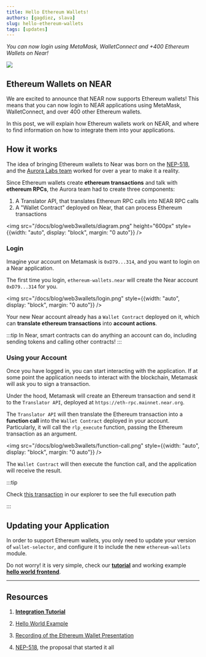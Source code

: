 ```yaml
---
title: Hello Ethereum Wallets!
authors: [gagdiez, slava]
slug: hello-ethereum-wallets
tags: [updates]
---
```


*You can now login using MetaMask, WalletConnect and +400 Ethereum Wallets on Near!*

<p><img src="/docs/blog/web3wallets/cover.png" /></p>

<!-- truncate -->

## Ethereum Wallets on NEAR

We are excited to announce that NEAR now supports Ethereum wallets! This means that you can now login to NEAR applications using MetaMask, WalletConnect, and over 400 other Ethereum wallets.

In this post, we will explain how Ethereum wallets work on NEAR, and where to find information on how to integrate them into your applications.

## How it works

The idea of bringing Ethereum wallets to Near was born on the [NEP-518](https://github.com/near/NEPs/issues/518), and the [Aurora Labs team](https://aurora.dev) worked for over a year to make it a reality.

Since Ethereum wallets create **ethereum transactions** and talk with **ethereum RPCs**, the Aurora team had to create three components:

1. A Translator API, that translates Ethereum RPC calls into NEAR RPC calls
2. A "Wallet Contract" deployed on Near, that can process Ethereum transactions

<img src="/docs/blog/web3wallets/diagram.png" height="600px" style={{width: "auto", display: "block", margin: "0 auto"}} />


### Login

Imagine your account on Metamask is `0xD79...314`, and you want to login on a Near application. 

The first time you login, `ethereum-wallets.near` will create the Near account `0xD79...314` for you.

<img src="/docs/blog/web3wallets/login.png" style={{width: "auto", display: "block", margin: "0 auto"}} />

Your new Near account already has a `Wallet Contract` deployed on it, which can **translate ethereum transactions** into **account actions**.

:::tip
In Near, smart contracts can do anything an account can do, including sending tokens and calling other contracts!
:::

### Using your Account

Once you have logged in, you can start interacting with the application. If at some point the application needs to interact with the blockchain, Metamask will ask you to sign a transaction.

Under the hood, Metamask will create an Ethereum transaction and send it to the `Translator API`, deployed at `https://eth-rpc.mainnet.near.org`.

The `Translator API` will then translate the Ethereum transaction into a **function call** into the `Wallet Contract` deployed in your account. Particularly, it will call the `rlp_execute` function, passing the Ethereum transaction as an argument. 

<img src="/docs/blog/web3wallets/function-call.png" style={{width: "auto", display: "block", margin: "0 auto"}} />

The `Wallet Contract` will then execute the function call, and the application will receive the result.

:::tip

Check [this transaction](https://testnet.nearblocks.io/txns/GrVGFVFmGBcNP5xkoA21gEJ7d5bUGVxtmkfHAzyUW895#enhanced) in our explorer to see the full execution path

:::

## Updating your Application

In order to support Ethereum wallets, you only need to update your version of `wallet-selector`, and configure it to include the new `ethereum-wallets` module.

Do not worry! it is very simple, check our [**tutorial**](/web3-apps/tutorials/web-login/ethereum-wallets) and working example [**hello world frontend**](https://github.com/near-examples/hello-near-examples/tree/main/frontend).

---

## Resources

1. [**Integration Tutorial**](/web3-apps/tutorials/web-login/ethereum-wallets)

2. [Hello World Example](https://github.com/near-examples/hello-near-examples/blob/main/frontend/)

3. [Recording of the Ethereum Wallet Presentation](https://drive.google.com/file/d/1xGWN1yRLzFmRn1e29kbSiO2W1JsxuJH-/view?usp=sharing)

4. [NEP-518](https://github.com/near/NEPs/issues/518), the proposal that started it all
